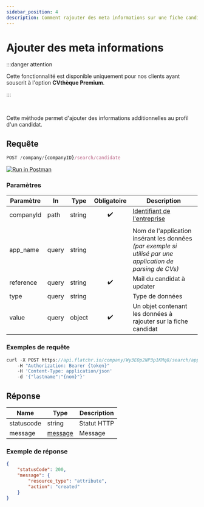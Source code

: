 ```yaml
---
sidebar_position: 4
description: Comment rajouter des meta informations sur une fiche candidat grâce à l'API Flatchr
---
```



# Ajouter des meta informations

:::danger attention

Cette fonctionnalité est disponible uniquement pour nos clients ayant souscrit à l'option **CVthèque Premium**.

:::
  
<br/>
  
Cette méthode permet d'ajouter des informations additionnelles au profil d'un candidat. 

## Requête


```jsx
POST /company/{companyID}/search/candidate
```
[![Run in Postman](https://run.pstmn.io/button.svg)](https://god.gw.postman.com/run-collection/18861404-2bd60cea-6942-4809-83e7-e8869748aa62?action=collection%2Ffork&collection-url=entityId%3D18861404-2bd60cea-6942-4809-83e7-e8869748aa62%26entityType%3Dcollection%26workspaceId%3D9ab396af-18af-4f93-809c-cddd2fbd1422)


### Paramètres
|Paramètre|In|Type|Obligatoire|Description|
|---|---|---|---|---|
companyId|path|string|<center>✔️</center>|[Identifiant de l'entreprise]('../../getting_started#identifiant-de-lentreprise) 
||||||
app_name|query|string||Nom de l'application insérant les données *(par exemple si utilisé par une application de parsing de CVs)*|
reference|query|string|<center>✔️</center>|Mail du candidat à updater|
type|query|string||Type de données|
value|query|object|<center>✔️</center>|Un objet contenant les données à rajouter sur la fiche candidat|


### Exemples de requête



```jsx title="Requête cURL"
curl -X POST https://api.flatchr.io/company/Wy3EOp2NP3p1KMq8/search/applicants
    -H "Authorization: Bearer {token}"
    -H 'Content-Type: application/json'
    -d '{"lastname":"{nom}"}'
```



## Réponse
|Name|Type|Description|
|---|---|---|
statuscode|string|Statut HTTP|
message|[message](../../schemas/message)|Message|

### Exemple de réponse

```json
{
    "statusCode": 200,
    "message": {
        "resource_type": "attribute",
        "action": "created"
    }
}
```
